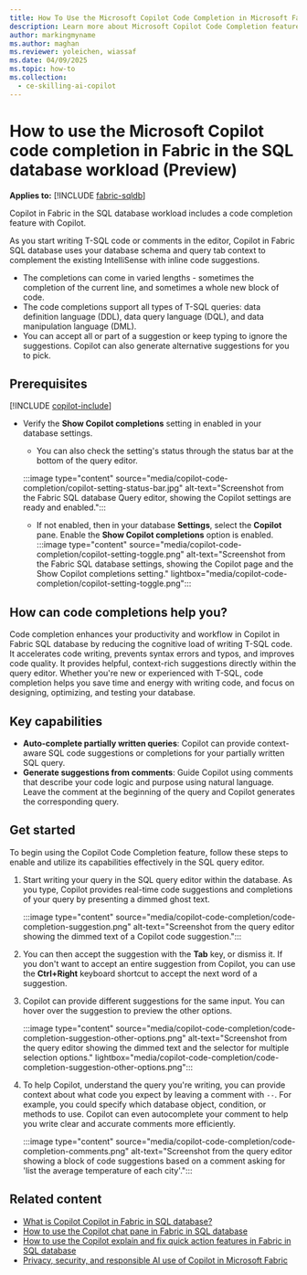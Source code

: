 ```yaml
---
title: How To Use the Microsoft Copilot Code Completion in Microsoft Fabric in the SQL database workload
description: Learn more about Microsoft Copilot Code Completion feature in Microsoft Fabric in the SQL database workload, to ask questions specific about your database.
author: markingmyname
ms.author: maghan
ms.reviewer: yoleichen, wiassaf
ms.date: 04/09/2025
ms.topic: how-to
ms.collection:
  - ce-skilling-ai-copilot
---
```


# How to use the Microsoft Copilot code completion in Fabric in the SQL database workload (Preview)

**Applies to:** [!INCLUDE [fabric-sqldb](../includes/applies-to-version/fabric-sqldb.md)]

Copilot in Fabric in the SQL database workload includes a code completion feature with Copilot.

As you start writing T-SQL code or comments in the editor, Copilot in Fabric SQL database uses your database schema and query tab context to complement the existing IntelliSense with inline code suggestions.

- The completions can come in varied lengths - sometimes the completion of the current line, and sometimes a whole new block of code.
- The code completions support all types of T-SQL queries: data definition language (DDL), data query language (DQL), and data manipulation language (DML).
- You can accept all or part of a suggestion or keep typing to ignore the suggestions. Copilot can also generate alternative suggestions for you to pick.

## Prerequisites

[!INCLUDE [copilot-include](../../includes/copilot-include.md)]

- Verify the **Show Copilot completions** setting in enabled in your database settings.
  - You can also check the setting's status through the status bar at the bottom of the query editor.

   :::image type="content" source="media/copilot-code-completion/copilot-setting-status-bar.jpg" alt-text="Screenshot from the Fabric SQL database Query editor, showing the Copilot settings are ready and enabled.":::

  - If not enabled, then in your database **Settings**, select the **Copilot** pane. Enable the **Show Copilot completions** option is enabled.
      :::image type="content" source="media/copilot-code-completion/copilot-setting-toggle.png" alt-text="Screenshot from the Fabric SQL database settings, showing the Copilot page and the Show Copilot completions setting." lightbox="media/copilot-code-completion/copilot-setting-toggle.png":::

## How can code completions help you?

Code completion enhances your productivity and workflow in Copilot in Fabric SQL database by reducing the cognitive load of writing T-SQL code. It accelerates code writing, prevents syntax errors and typos, and improves code quality. It provides helpful, context-rich suggestions directly within the query editor. Whether you're new or experienced with T-SQL, code completion helps you save time and energy with writing code, and focus on designing, optimizing, and testing your database.

## Key capabilities

- **Auto-complete partially written queries**: Copilot can provide context-aware SQL code suggestions or completions for your partially written SQL query.
- **Generate suggestions from comments**: Guide Copilot using comments that describe your code logic and purpose using natural language. Leave the comment at the beginning of the query and Copilot generates the corresponding query.

## Get started

To begin using the Copilot Code Completion feature, follow these steps to enable and utilize its capabilities effectively in the SQL query editor.

1. Start writing your query in the SQL query editor within the database. As you type, Copilot provides real-time code suggestions and completions of your query by presenting a dimmed ghost text.

   :::image type="content" source="media/copilot-code-completion/code-completion-suggestion.png" alt-text="Screenshot from the query editor showing the dimmed text of a Copilot code suggestion.":::

1. You can then accept the suggestion with the **Tab** key, or dismiss it. If you don't want to accept an entire suggestion from Copilot, you can use the **Ctrl+Right** keyboard shortcut to accept the next word of a suggestion.

1. Copilot can provide different suggestions for the same input. You can hover over the suggestion to preview the other options.

   :::image type="content" source="media/copilot-code-completion/code-completion-suggestion-other-options.png" alt-text="Screenshot from the query editor showing the dimmed text and the selector for multiple selection options." lightbox="media/copilot-code-completion/code-completion-suggestion-other-options.png":::

1. To help Copilot, understand the query you're writing, you can provide context about what code you expect by leaving a comment with `--`. For example, you could specify which database object, condition, or methods to use. Copilot can even autocomplete your comment to help you write clear and accurate comments more efficiently.

   :::image type="content" source="media/copilot-code-completion/code-completion-comments.png" alt-text="Screenshot from the query editor showing a block of code suggestions based on a comment asking for 'list the average temperature of each city'.":::

## Related content

- [What is Copilot Copilot in Fabric in SQL database?](copilot.md)
- [How to use the Copilot chat pane in Fabric in SQL database](copilot-chat-pane.md)
- [How to use the Copilot explain and fix quick action features in Fabric in SQL database](copilot-quick-actions.md)
- [Privacy, security, and responsible AI use of Copilot in Microsoft Fabric](../../fundamentals/copilot-privacy-security.md)
